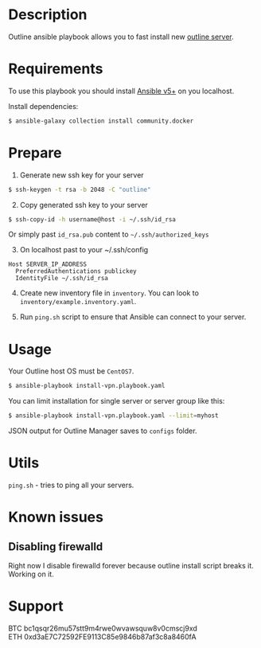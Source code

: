 # Description

Outline ansible playbook allows you to fast install new [outline server](https://getoutline.org/en-GB/).

# Requirements
To use this playbook you should install [Ansible v5+](https://docs.ansible.com/ansible/latest/installation_guide/intro_installation.html) on you localhost.

Install dependencies:
```bash
$ ansible-galaxy collection install community.docker
```

# Prepare
1. Generate new ssh key for your server

```bash
$ ssh-keygen -t rsa -b 2048 -C "outline"
```

2. Copy generated ssh key to your server
```bash
$ ssh-copy-id -h username@host -i ~/.ssh/id_rsa
```

Or simply past `id_rsa.pub` content to `~/.ssh/authorized_keys`

3. On localhost past to your ~/.ssh/config
```
Host SERVER_IP_ADDRESS
  PreferredAuthentications publickey
  IdentityFile ~/.ssh/id_rsa
```

4. Create new inventory file in `inventory`. You can look to `inventory/example.inventory.yaml`.

5. Run `ping.sh` script to ensure that Ansible can connect to your server.

# Usage

Your Outline host OS must be `CentOS7`.

```bash
$ ansible-playbook install-vpn.playbook.yaml
```

You can limit installation for single server or server group like this:

```bash
$ ansible-playbook install-vpn.playbook.yaml --limit=myhost
```

JSON output for Outline Manager saves to `configs` folder.

# Utils

`ping.sh` - tries to ping all your servers.

# Known issues

## Disabling firewalld
Right now I disable firewalld forever because outline install script breaks it. Working on it.

# Support

BTC bc1qsqr26mu57stt9m4rwe0wvawsquw8v0cmscj9xd  
ETH 0xd3aE7C72592FE9113C85e9846b87af3c8a8460fA  
